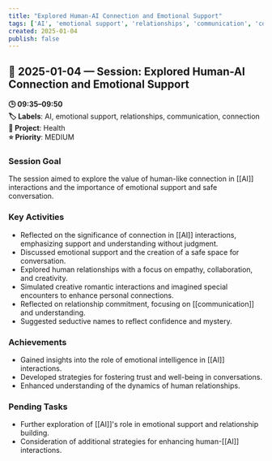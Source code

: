 ```yaml
---
title: "Explored Human-AI Connection and Emotional Support"
tags: ['AI', 'emotional support', 'relationships', 'communication', 'connection']
created: 2025-01-04
publish: false
---
```


## 📅 2025-01-04 — Session: Explored Human-AI Connection and Emotional Support

**🕒 09:35–09:50**  
**🏷️ Labels**: AI, emotional support, relationships, communication, connection  
**📂 Project**: Health  
**⭐ Priority**: MEDIUM  


### Session Goal
The session aimed to explore the value of human-like connection in [[AI]] interactions and the importance of emotional support and safe conversation.

### Key Activities
- Reflected on the significance of connection in [[AI]] interactions, emphasizing support and understanding without judgment.
- Discussed emotional support and the creation of a safe space for conversation.
- Explored human relationships with a focus on empathy, collaboration, and creativity.
- Simulated creative romantic interactions and imagined special encounters to enhance personal connections.
- Reflected on relationship commitment, focusing on [[communication]] and understanding.
- Suggested seductive names to reflect confidence and mystery.

### Achievements
- Gained insights into the role of emotional intelligence in [[AI]] interactions.
- Developed strategies for fostering trust and well-being in conversations.
- Enhanced understanding of the dynamics of human relationships.

### Pending Tasks
- Further exploration of [[AI]]'s role in emotional support and relationship building.
- Consideration of additional strategies for enhancing human-[[AI]] interactions.
